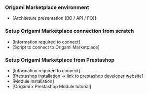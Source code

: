 ### Origami Marketplace environment

- [Architeture presentation (BO / API / FO)]

### Setup Origami Marketplace connection from scratch

- [Information required to connect]
- [Script to connect to Origami Marketplace]

### Setup Origami Marketplace from Prestashop

- [Information required to connect]
- [Prestashop installation -> link to prestashop developer website]
- [Module installation]
- [Origami x Prestashop Module tutorial]
